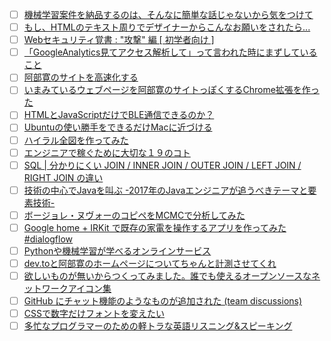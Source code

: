 - [ ] [機械学習案件を納品するのは、そんなに簡単な話じゃないから気をつけて](http://qiita.com/yoshizaki_kkgk/items/fa8b45918445bb3e6dc3?utm_campaign=popular_items&utm_medium=referral&utm_source=popular_items) 
- [ ] [もし、HTMLのテキスト周りでデザイナーからこんなお願いをされたら...](http://qiita.com/ryosukemaehira/items/3af1196b9947dec79ed5?utm_campaign=popular_items&utm_medium=referral&utm_source=popular_items) 
- [ ] [Webセキュリティ覚書 : "攻撃" 編 [ 初学者向け ]](http://qiita.com/Tsutou/items/4fd498f8ab2638bd5650?utm_campaign=popular_items&utm_medium=referral&utm_source=popular_items) 
- [ ] [「GoogleAnalytics見てアクセス解析して」って言われた時にまずしていること](http://qiita.com/mr_word_wide/items/a4ae7d61d15504a566ce?utm_campaign=popular_items&utm_medium=referral&utm_source=popular_items) 
- [ ] [阿部寛のサイトを高速化する](http://qiita.com/Morix1500/items/0eac072a027d478a6b83?utm_campaign=popular_items&utm_medium=referral&utm_source=popular_items) 
- [ ] [いまみているウェブページを阿部寛のサイトっぽくするChrome拡張を作った](http://qiita.com/kyoyababa/items/b7e80ac4815bcb95a49a?utm_campaign=popular_items&utm_medium=referral&utm_source=popular_items) 
- [ ] [HTMLとJavaScriptだけでBLE通信できるのか？](http://qiita.com/ElectricBaka/items/0a319be20874a6817ed0?utm_campaign=popular_items&utm_medium=referral&utm_source=popular_items) 
- [ ] [Ubuntuの使い勝手をできるだけMacに近づける](http://qiita.com/aktsh/items/e1b6b1c96f138c2823ed?utm_campaign=popular_items&utm_medium=referral&utm_source=popular_items) 
- [ ] [ハイラル全図を作ってみた](http://qiita.com/bsh_tw/items/b8b2f845d85d1f1dc4e9?utm_campaign=popular_items&utm_medium=referral&utm_source=popular_items) 
- [ ] [エンジニアで稼ぐために大切な１９のコト](http://qiita.com/kazukichi/items/7379b75fba2f90d3cf45?utm_campaign=popular_items&utm_medium=referral&utm_source=popular_items) 
- [ ] [SQL | 分かりにくい JOIN / INNER JOIN / OUTER JOIN / LEFT JOIN / RIGHT JOIN の違い](http://qiita.com/Yinaura/items/3ab6fc49ae55f52e2d55?utm_campaign=popular_items&utm_medium=referral&utm_source=popular_items) 
- [ ] [技術の中心でJavaを叫ぶ -2017年のJavaエンジニアが追うべきテーマと要素技術-](http://qiita.com/arimas/items/555c563b2a9b1dfebb40?utm_campaign=popular_items&utm_medium=referral&utm_source=popular_items) 
- [ ] [ボージョレ・ヌヴォーのコピペをMCMCで分析してみた](http://qiita.com/p_gotcha/items/96d1ed41f852648fe13f?utm_campaign=popular_items&utm_medium=referral&utm_source=popular_items) 
- [ ] [Google home + IRKit で既存の家電を操作するアプリを作ってみた #dialogflow](http://qiita.com/flatfisher/items/8e2da20b054674a23021?utm_campaign=popular_items&utm_medium=referral&utm_source=popular_items) 
- [ ] [Pythonや機械学習が学べるオンラインサービス](http://qiita.com/Hawk84/items/00fd0bb00687f9e3fb58?utm_campaign=popular_items&utm_medium=referral&utm_source=popular_items) 
- [ ] [dev.toと阿部寛のホームページについてちゃんと計測させてくれ](http://qiita.com/naru0504/items/7d652681d698f6d88c4f?utm_campaign=popular_items&utm_medium=referral&utm_source=popular_items) 
- [ ] [欲しいものが無いからつくってみました。誰でも使えるオープンソースなネットワークアイコン集](http://qiita.com/tamura__246/items/554cfa151ec999aa9eac?utm_campaign=popular_items&utm_medium=referral&utm_source=popular_items) 
- [ ] [GitHub にチャット機能のようなものが追加された (team discussions)](http://qiita.com/matsubara0507/items/47d2e2545553e415f969?utm_campaign=popular_items&utm_medium=referral&utm_source=popular_items) 
- [ ] [CSSで数字だけフォントを変えたい](http://qiita.com/macoshita/items/9901538bbb339b61bfc9?utm_campaign=popular_items&utm_medium=referral&utm_source=popular_items) 
- [ ] [多忙なプログラマーのための軽トラな英語リスニング&スピーキング](http://qiita.com/tfutada/items/91d727ef435c18fb8dba?utm_campaign=popular_items&utm_medium=referral&utm_source=popular_items) 
